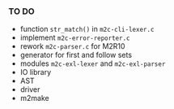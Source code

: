### TO DO

* function `str_match()` in `m2c-cli-lexer.c`
* implement `m2c-error-reporter.c`
* rework `m2c-parser.c` for M2R10
* generator for first and follow sets
* modules `m2c-exl-lexer` and `m2c-exl-parser`
* IO library
* AST
* driver
* m2make
